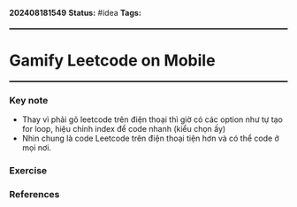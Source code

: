 **202408181549**
**Status:** #idea 
**Tags:** 
<hr style="border: none; height: 2px; background-color: #000000; margin: 20px 0;">

# Gamify Leetcode on Mobile
<hr style="border: none; height: 2px; background-color: #000000; margin: 20px 0;">

### Key note
- Thay vì phải gõ leetcode trên điện thoại thì giờ có các option như tự tạo for loop, hiệu chỉnh index để code nhanh (kiểu chọn ấy) 
- Nhìn chung là code Leetcode trên điện thoại tiện hơn và có thể code ở mọi nơi.
### Exercise


### References

